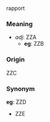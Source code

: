 rapport
### Meaning
+ _adj_: ZZA
    + __eg__: ZZB

### Origin

ZZC

### Synonym

__eg__: ZZD

+ ZZE



